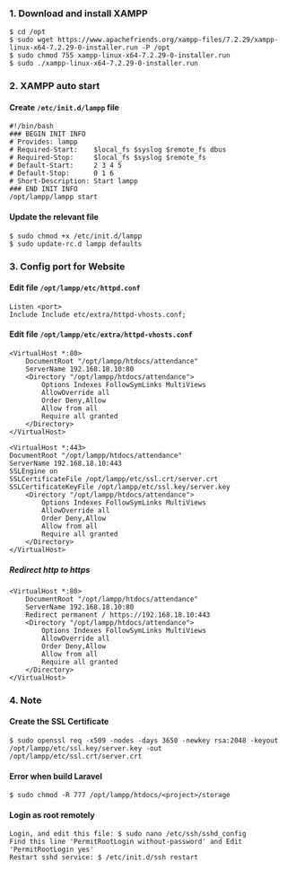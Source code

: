 
### 1. Download and install XAMPP
    $ cd /opt
    $ sudo wget https://www.apachefriends.org/xampp-files/7.2.29/xampp-linux-x64-7.2.29-0-installer.run -P /opt
    $ sudo chmod 755 xampp-linux-x64-7.2.29-0-installer.run
    $ sudo ./xampp-linux-x64-7.2.29-0-installer.run

### 2. XAMPP auto start
#### Create `/etc/init.d/lampp` file
    #!/bin/bash
    ### BEGIN INIT INFO
    # Provides: lampp
    # Required-Start:    $local_fs $syslog $remote_fs dbus
    # Required-Stop:     $local_fs $syslog $remote_fs
    # Default-Start:     2 3 4 5
    # Default-Stop:      0 1 6
    # Short-Description: Start lampp
    ### END INIT INFO   
    /opt/lampp/lampp start
         
#### Update the relevant file
    $ sudo chmod +x /etc/init.d/lampp
    $ sudo update-rc.d lampp defaults

### 3. Config port for Website
#### Edit file `/opt/lampp/etc/httpd.conf`
    Listen <port>
    Include Include etc/extra/httpd-vhosts.conf;    
#### Edit file `/opt/lampp/etc/extra/httpd-vhosts.conf`
    <VirtualHost *:80>
        DocumentRoot "/opt/lampp/htdocs/attendance"
        ServerName 192.168.18.10:80
        <Directory "/opt/lampp/htdocs/attendance">
            Options Indexes FollowSymLinks MultiViews
            AllowOverride all
            Order Deny,Allow
            Allow from all
            Require all granted
        </Directory>
    </VirtualHost>
    
    <VirtualHost *:443>
    DocumentRoot "/opt/lampp/htdocs/attendance"
    ServerName 192.168.18.10:443
    SSLEngine on
    SSLCertificateFile /opt/lampp/etc/ssl.crt/server.crt
    SSLCertificateKeyFile /opt/lampp/etc/ssl.key/server.key
        <Directory "/opt/lampp/htdocs/attendance">
            Options Indexes FollowSymLinks MultiViews
            AllowOverride all
            Order Deny,Allow
            Allow from all
            Require all granted
        </Directory>
    </VirtualHost>

##### Redirect http to https
    <VirtualHost *:80>
        DocumentRoot "/opt/lampp/htdocs/attendance"
        ServerName 192.168.18.10:80
        Redirect permanent / https://192.168.18.10:443
        <Directory "/opt/lampp/htdocs/attendance">
            Options Indexes FollowSymLinks MultiViews
            AllowOverride all
            Order Deny,Allow
            Allow from all
            Require all granted
        </Directory>
    </VirtualHost>

### 4. Note
#### Create the SSL Certificate
    $ sudo openssl req -x509 -nodes -days 3650 -newkey rsa:2048 -keyout /opt/lampp/etc/ssl.key/server.key -out /opt/lampp/etc/ssl.crt/server.crt

#### Error when build Laravel
    $ sudo chmod -R 777 /opt/lampp/htdocs/<project>/storage
    
#### Login as root remotely
    Login, and edit this file: $ sudo nano /etc/ssh/sshd_config
    Find this line 'PermitRootLogin without-password' and Edit 'PermitRootLogin yes'
    Restart sshd service: $ /etc/init.d/ssh restart
